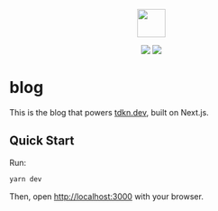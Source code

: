 <p align="center">
  <a href="https://tdkn.dev">
    <picture>
      <source media="(prefers-color-scheme: dark)" srcset="https://tdkn.dev/api/logo?theme=dark">
      <img src="https://tdkn.dev/api/logo?theme=light" height="50">
    </picture>
  </a>
</p>

<p align="center">
  <a href="https://github.com/tdkn/blog/blob/main/license.md"><img src="https://img.shields.io/badge/License-MIT-brightgreen"></a>
  <a href="https://github.com/tdkn/blog/actions/workflows/test.yaml"><img src="https://github.com/tdkn/blog/actions/workflows/test.yaml/badge.svg"></a>
</p>

# blog

This is the blog that powers [tdkn.dev](https://tdkn.dev), built on Next.js.

## Quick Start

Run:

```bash
yarn dev
```

Then, open [http://localhost:3000](http://localhost:3000) with your browser.

